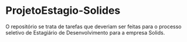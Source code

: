# ProjetoEstagio-Solides

O repositório se trata de tarefas que deveriam ser feitas para o processo seletivo de Estagiário de Desenvolvimento para a empresa Solids.
